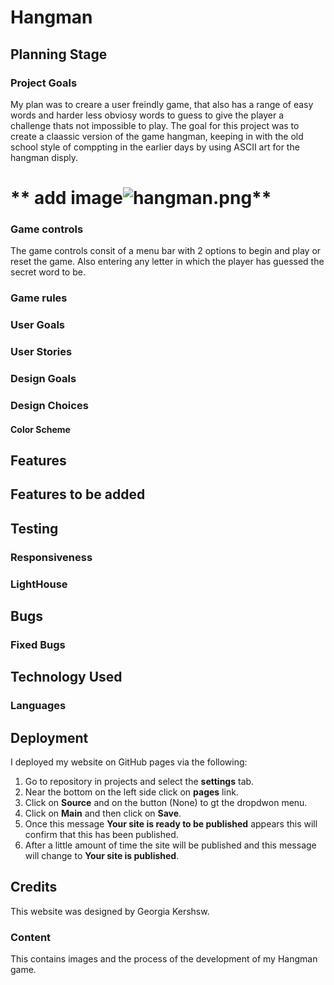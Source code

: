 # **Hangman**

## **Planning Stage**
### Project Goals
My plan was to creare a user freindly game, that also has a range of easy words and harder less obviosy words to guess to give the player a challenge thats not impossible to play. The goal for this project was to create a claassic version of the game hangman, keeping in with the old school style of comppting in the earlier days by using ASCII art for the hangman disply.

# ** add image![hangman.png](docs/images/hangman.png)**

### Game controls 
The game controls consit of a menu bar with 2 options to begin and play or reset the game. Also entering any letter in which the player has guessed the secret word to be.

### Game rules

### User Goals

### User Stories

### Design Goals

### Design Choices

#### Color Scheme

## **Features**

## **Features to be added**

## **Testing**

### Responsiveness

### LightHouse

## **Bugs**

### Fixed Bugs

## **Technology Used**

### Languages

## **Deployment**
I deployed my website on GitHub pages via the following:
1. Go to repository in projects and select the **settings** tab.
1. Near the bottom on the left side click on **pages** link.
1. Click on **Source** and on the button (None) to gt the dropdwon menu.
1. Click on **Main** and then click on **Save**.
1. Once this message **Your site is ready to be published** appears this will confirm that this has been published.
1. After a little amount of time the site will be published and this message will change to **Your site is published**.

## **Credits**
This website was designed by Georgia Kershsw.

### Content
This contains images and the process of the development of my Hangman game.